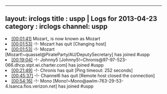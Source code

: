 
---
layout: irclogs
title : uspp | Logs for 2013-04-23
category : irclogs
channel: uspp
---
<li class="logitem"><a href="#00:01:41" name="00:01:41" class="time">[00:01:41]</a> <span class="nick">Mozart_</span> is now known as <span class="nick">Mozart</span> </li>
<li class="logitem"><a href="#00:01:53" name="00:01:53" class="time">[00:01:53]</a> -!- <span class="quit">Mozart</span> has quit [Changing host] </li>
<li class="logitem"><a href="#00:01:53" name="00:01:53" class="time">[00:01:53]</a> -!- <span class="join">Mozart</span> [Mozart!~quassel@PirateParty/AU/DeputySecretary] has joined #uspp </li>
<li class="logitem"><a href="#00:19:04" name="00:19:04" class="time">[00:19:04]</a> -!- <span class="join">Johnny5</span> [Johnny5!~Chronis@97-97-523-066.dhcp.stpt.wi.charter.com] has joined #uspp </li>
<li class="logitem"><a href="#00:21:49" name="00:21:49" class="time">[00:21:49]</a> -!- <span class="quit">Chronis</span> has quit [Ping timeout: 252 seconds] </li>
<li class="logitem"><a href="#00:45:37" name="00:45:37" class="time">[00:45:37]</a> -!- <span class="quit">Channel6</span> has quit [Remote host closed the connection] </li>
<li class="logitem"><a href="#00:54:16" name="00:54:16" class="time">[00:54:16]</a> -!- <span class="join">Mono</span> [Mono!~Mono@awlm-763-29-53-4.lsanca.fios.verizon.net] has joined #uspp </li>


